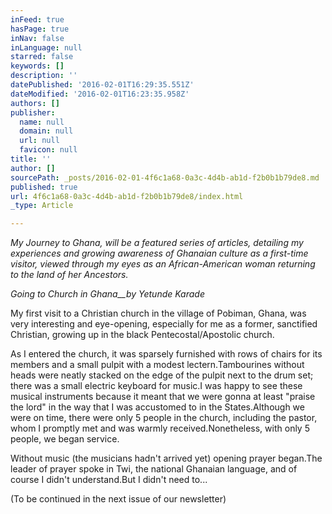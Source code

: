 ```yaml
---
inFeed: true
hasPage: true
inNav: false
inLanguage: null
starred: false
keywords: []
description: ''
datePublished: '2016-02-01T16:29:35.551Z'
dateModified: '2016-02-01T16:23:35.958Z'
authors: []
publisher:
  name: null
  domain: null
  url: null
  favicon: null
title: ''
author: []
sourcePath: _posts/2016-02-01-4f6c1a68-0a3c-4d4b-ab1d-f2b0b1b79de8.md
published: true
url: 4f6c1a68-0a3c-4d4b-ab1d-f2b0b1b79de8/index.html
_type: Article

---
```

__My Journey to Ghana_,
will be a featured series of articles, detailing my experiences and growing
awareness of Ghanaian culture as a first-time visitor, viewed through my eyes
as an African-American woman returning to the land of her Ancestors._

_Going to Church in Ghana__by Yetunde Karade_

My first visit to a Christian church in the village of
Pobiman, Ghana, was very interesting and eye-opening, especially for me as a
former, sanctified Christian, growing up in the black Pentecostal/Apostolic
church.

As I entered the church, it was sparsely furnished with rows
of chairs for its members and a small pulpit with a modest lectern.Tambourines without heads were neatly stacked
on the edge of the pulpit next to the drum set; there was a small electric
keyboard for music.I was happy to see
these musical instruments because it meant that we were gonna at least "praise
the lord" in the way that I was accustomed to in the States.Although we were on time, there were only 5
people in the church, including the pastor, whom I promptly met and was warmly
received.Nonetheless, with only 5
people, we began service.

Without music (the musicians hadn't arrived yet) opening
prayer began.The leader of prayer spoke
in Twi, the national Ghanaian language, and of course I didn't understand.But I didn't need to...

(To be continued in the next issue of our newsletter)